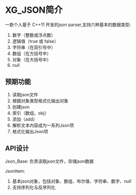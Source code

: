 # XG_JSON简介

一款个人基于 C++11 开发的json parser,支持六种基本的数据类型:<br>
1. 数字（整数或浮点数）
2. 逻辑值（true 或 false）
3. 字符串（在双引号中）
4. 数组（在方括号中）
5. 对象（在大括号中）
6. null


## 预期功能
1. 读取json文件
2. 根据对象类型格式化输出对象
3. 创建json
4. 索引（数组，obj）
5. 添加（add）
6. 解析文本内容成为一系列Json项
7. 格式化输出Json项

## API设计
Json_Base: 负责读取json文件，存储json数据


JsonItem: 
1. 基本json对象，包括对象、数组、布尔值、字符串、数字、null
2. 支持序列化与反序列化




